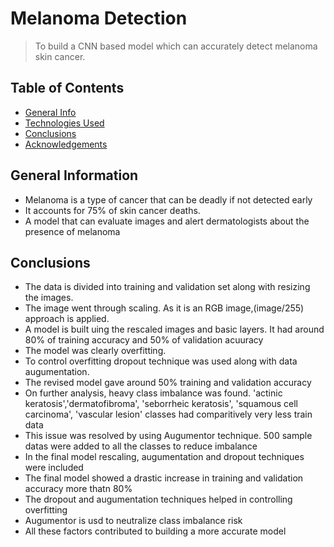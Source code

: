 # Melanoma Detection
>  To build a CNN based model which can accurately detect melanoma skin cancer.


## Table of Contents
* [General Info](#general-information)
* [Technologies Used](#technologies-used)
* [Conclusions](#conclusions)
* [Acknowledgements](#acknowledgements)


## General Information
- Melanoma is a type of cancer that can be deadly if not detected early
- It accounts for 75% of skin cancer deaths.
- A model that can evaluate images and alert dermatologists about the presence of melanoma


## Conclusions
- The data is divided into training and validation set along with resizing the images.
- The image went through scaling. As it is an RGB image,(image/255) approach is applied.
- A model is built uing the rescaled images and basic layers. It had around 80% of training accuracy and 50% of validation acuuracy
- The model was clearly overfitting.
- To control overfitting dropout technique was used along with data augumentation.
- The revised model gave around 50% training and validation accuracy
- On further analysis, heavy class imbalance was found. 'actinic keratosis','dermatofibroma', 'seborrheic keratosis', 'squamous cell carcinoma', 'vascular lesion' classes had comparitively very less train data
- This issue was resolved by using Augumentor technique. 500 sample datas were added to all the classes to reduce imbalance
- In the final model rescaling, augumentation and dropout techniques were included
- The final model showed a drastic increase in training and validation accuracy more thatn 80%
- The dropout and augumentation techniques helped in controlling overfitting
- Augumentor is usd to neutralize class imbalance risk
- All these factors contributed to building a more accurate model